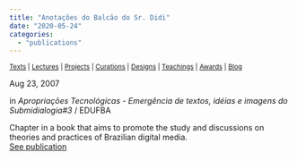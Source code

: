```yaml
---
title: "Anotações do Balcão do Sr. Didi"
date: "2020-05-24"
categories: 
  - "publications"
---
```


<small>[Texts](../texts.html) | [Lectures](../lectures.html) | [Projects](../projects.html) | [Curations](../curation.html) | [Designs](../designs.html) | [Teachings](../teachings.html) | [Awards](../awards.html) | <a href="https://readruiz.medium.com/" target="_blank">Blog</a></small>

Aug 23, 2007

in _Apropriações Tecnológicas - Emergência de textos, idéias e imagens do Submidialogia#3_ / EDUFBA

Chapter in a book that aims to promote the study and discussions on theories and practices of Brazilian digital media.  
[See publication](https://books.google.com.br/books/about/Apropriações_tecnológicas.html?id=xmOGPgAACAAJ&source=kp_book_description&redir_esc=y)

